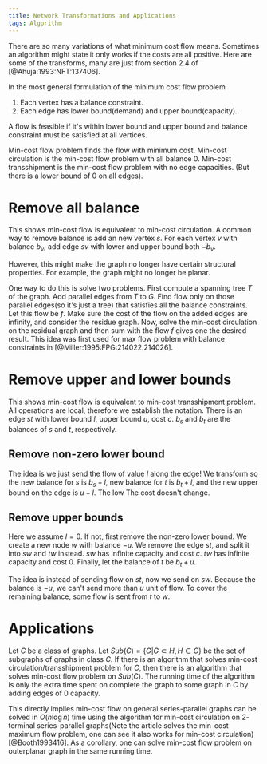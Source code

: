 ```yaml
---
title: Network Transformations and Applications
tags: Algorithm
---
```


There are so many variations of what minimum cost flow means. Sometimes an algorithm might state it only works if the costs are all positive. Here are some of the transforms, many are just from section 2.4 of [@Ahuja:1993:NFT:137406].

In the most general formulation of the minimum cost flow problem

1. Each vertex has a balance constraint.
2. Each edge has lower bound(demand) and upper bound(capacity).

A flow is feasible if it's within lower bound and upper bound and balance constraint must be satisfied at all vertices. 

Min-cost flow problem finds the flow with minimum cost. Min-cost circulation is the min-cost flow problem with all balance $0$. Min-cost transshipment is the min-cost flow problem with no edge capacities. (But there is a lower bound of $0$ on all edges).

# Remove all balance
This shows min-cost flow is equivalent to min-cost circulation. A common way to remove balance is add an new vertex $s$. For each vertex $v$ with balance $b_v$, add edge $sv$ with lower and upper bound both $-b_v$.

However, this might make the graph no longer have certain structural properties. For example, the graph might no longer be planar. 

One way to do this is solve two problems. First compute a spanning tree $T$ of the graph. Add parallel edges from $T$ to $G$. Find flow only on those parallel edges(so it's just a tree) that satisfies all the balance constraints. Let this flow be $f$. Make sure the cost of the flow on the added edges are infinity, and consider the residue graph. Now, solve the min-cost circulation on the residual graph and then sum with the flow $f$ gives one the desired result. This idea was first used for max flow problem with balance constraints in [@Miller:1995:FPG:214022.214026].

# Remove upper and lower bounds
This shows min-cost flow is equivalent to min-cost transshipment problem.
All operations are local, therefore we establish the notation. There is an edge $st$ with lower bound $l$, upper bound $u$, cost $c$. $b_s$ and $b_t$ are the balances of $s$ and $t$, respectively. 

## Remove non-zero lower bound

The idea is we just send the flow of value $l$ along the edge! We transform so the new balance for $s$ is $b_s - l$, new balance for $t$ is $b_t+l$, and the new upper bound on the edge is $u-l$. The low The cost doesn't change. 

## Remove upper bounds
Here we assume $l=0$. If not, first remove the non-zero lower bound.
We create a new node $w$ with balance $-u$.
We remove the edge $st$, and split it into $sw$ and $tw$ instead. $sw$ has infinite capacity and cost $c$. $tw$ has infinite capacity and cost $0$. Finally, let the balance of $t$ be $b_t+u$.

The idea is instead of sending flow on $st$, now we send on $sw$. Because the balance is $-u$, we can't send more than $u$ unit of flow. To cover the remaining balance, some flow is sent from $t$ to $w$. 

# Applications

Let $C$ be a class of graphs. Let $Sub(C)=\{G| G\subset H, H\in C\}$ be the set of subgraphs of graphs in class $C$. If there is an algorithm that solves min-cost circulation/transshipment problem for $C$, then there is an algorithm that solves min-cost flow problem on $Sub(C)$. The running time of the algorithm is only the extra time spent on complete the graph to some graph in $C$ by adding edges of $0$ capacity. 

This directly implies min-cost flow on general series-parallel graphs can be solved in $O(n\log n)$ time using the algorithm for min-cost circulation on $2$-terminal series-parallel graphs(Note the article solves the min-cost maximum flow problem, one can see it also works for min-cost circulation)[@Booth1993416]. As a corollary, one can solve min-cost flow problem on outerplanar graph in the same running time.

